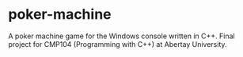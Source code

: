 # poker-machine
A poker machine game for the Windows console written in C++. Final project for CMP104 (Programming with C++) at Abertay University.
